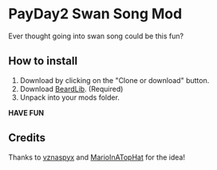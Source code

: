 # PayDay2 Swan Song Mod
Ever thought going into swan song could be this fun?

## How to install
1. Download by clicking on the "Clone or download" button.
2. Download [BeardLib](https://modworkshop.net/mydownloads.php?action=view_down&did=14924). (Required)
3. Unpack into your mods folder.

**HAVE FUN**

## Credits
Thanks to [vznaspyx](https://steamcommunity.com/profiles/76561198099428360) and [MarioInATopHat](https://www.youtube.com/channel/UCqX_WG0rd9PShk1gLKTKBxw) for the idea!
